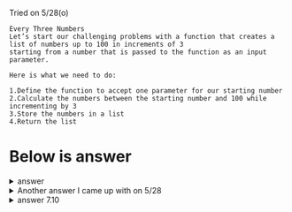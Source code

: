 Tried on 5/28(o)


```
Every Three Numbers
Let’s start our challenging problems with a function that creates a list of numbers up to 100 in increments of 3 
starting from a number that is passed to the function as an input parameter. 

Here is what we need to do:

1.Define the function to accept one parameter for our starting number
2.Calculate the numbers between the starting number and 100 while incrementing by 3
3.Store the numbers in a list
4.Return the list
```

# Below is answer
<details>
  <summary>answer</summary>
  
  ```py
  def some_function(start):
      #2.3.4
      return list(range(start,101,3)) 
  ```
</details>

<details>
  <summary>Another answer I came up with on 5/28</summary>

  ```py

  def increase_by_three(starting_number):
      lst = []

      while starting_number<=100:
          lst.append(starting_number)
          starting_number += 3
      return lst
  
  print(increase_by_three(88))        #[88, 91, 94, 97, 100]
  
  ```
</details>

<details>
  <summary>answer 7.10</summary>
  
  ```py
  def every_three_numbers(starting_number:int) -> list:
      return list(range(starting_number, 101, 3))
  ```
</details>
